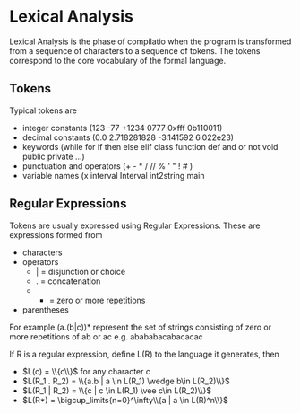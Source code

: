 # Lexical Analysis

Lexical Analysis is the phase of compilatio when the program is transformed from a sequence of characters to a sequence of tokens. The tokens correspond to the core vocabulary of the formal language. 

## Tokens
Typical tokens are
* integer constants (123  -77 +1234 0777 0xfff 0b110011)
* decimal constants (0.0 2.718281828 -3.141592  6.022e23)
* keywords (while for if then else elif class function def and or not void public private ...)
* punctuation and operators (+ - * / // % ' " ! # )
* variable names (x interval Interval int2string main

## Regular Expressions
Tokens are usually expressed using Regular Expressions. These are expressions formed from
* characters
* operators
  * | = disjunction or choice
  * . = concatenation 
  * * = zero or more repetitions
* parentheses

For example (a.(b|c))*  represent the set of strings consisting of zero or more repetitions of ab or ac
e.g. abababacabacacac

If R is a regular expression, define L(R) to the language it generates, then
* $L(c) = \\{c\\}$  for any character c
* $L(R_1 . R_2) = \\{a.b | a \in L(R_1) \wedge b\in L(R_2)\\}$
* $L(R_1 | R_2) = \\{c | c \in L(R_1) \vee c\in L(R_2)\\}$
* $L(R*) = \bigcup_limits{n=0}^\infty\\{a | a \in L(R)^n\\}$
